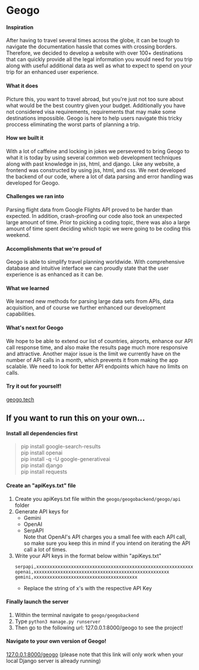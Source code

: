 # Geogo

#### Inspiration
After having to travel several times across the globe, it can be tough to navigate the documentation hassle that comes with crossing borders. Therefore, we decided to develop a website with over 100+ destinations that can quickly provide all the legal information you would need for you trip along with useful additional data as well as what to expect to spend on  your trip for an enhanced user experience. 

#### What it does
Picture this, you want to travel abroad, but you're just not too sure about what would be the best country given your budget. Additionally you have not considered visa requirements, requirements that may make some destinations impossible. Geogo is here to help users navigate this tricky proccess eliminating the worst parts of planning a trip. 

#### How we built it
With a lot of caffeine and locking in jokes we persevered to bring Geogo to what it is today by using several common web development techniques along with past knowledge in jss, html, and django. Like any website, a frontend was constructed by using jss, html, and css. We next developed the backend of our code, where a lot of data parsing and error handling was developed for Geogo.

#### Challenges we ran into
Parsing flight data from Google Flights API proved to be harder than expected. In addition, crash-proofing our code also took an unexpected large amount of time. Prior to picking a coding topic, there was also a large amount of time spent deciding which topic we were going to be coding this weekend.

#### Accomplishments that we're proud of
Geogo is able to simplify travel planning worldwide. With comprehensive database and intuitive interface we can proudly state that the user experience is as enhanced as it can be.

#### What we learned
We learned new methods for parsing large data sets from APIs, data acquisition, and of course we further enhanced our development capabilities.

#### What's next for Geogo
We hope to be able to extend our list of countries, airports, enhance our API call response time, and also make the results page much more responsive and attractive. Another major issue is the limit we currently have on the number of API calls in a month, which prevents it
from making the app scalable. We need to look for better API endpoints which have no limits on calls. 


#### Try it out for yourself!
[geogo.tech](http://geogo.tech:8000/geogo)

## If you want to run this on your own...

#### Install all dependencies first
> pip install google-search-results <br>
> pip install openai <br>
> pip install -q -U google-generativeai <br>
> pip install django <br>
> pip install requests <br>

#### Create an "apiKeys.txt" file
1. Create you apiKeys.txt file within the `geogo/geogobackend/geogo/api` folder
2. Generate API keys for
   - Gemini
   - OpenAI
   - SerpAPI <br>
   Note that OpenAI's API charges you a small fee with each API call, so make sure you keep this in mind if you intend on iterating
   the API call a lot of times.
3. Write your API keys in the format below within "apiKeys.txt"
   ```
   serpapi,xxxxxxxxxxxxxxxxxxxxxxxxxxxxxxxxxxxxxxxxxxxxxxxxxxxxxxxxxxxxxxxx
   openai,xxxxxxxxxxxxxxxxxxxxxxxxxxxxxxxxxxxxxxxxxxxxxxxxxxx
   gemini,xxxxxxxxxxxxxxxxxxxxxxxxxxxxxxxxxxxxxxx
   ```
   - Replace the string of x's with the respective API Key

#### Finally launch the server
1. Within the terminal navigate to `geogo/geogobackend`
2. Type `python3 manage.py runserver`
3. Then go to the following url: 127.0.0.1:8000/geogo to see the project!

#### Navigate to your own version of Geogo!
[127.0.0.1:8000/geogo](http://127.0.0.1:8000/geogo) (please note that this link will only work when your local Django server is already running)


